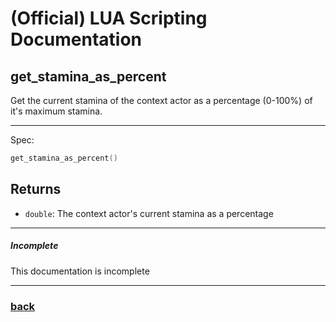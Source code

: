 
# (Official) LUA Scripting Documentation

## get_stamina_as_percent

Get the current stamina of the context actor as a percentage (0-100%) of it's maximum stamina.

___

Spec:

```lua
get_stamina_as_percent()
```

## Returns

- `double`: The context actor's current stamina as a percentage

___

##### Incomplete

This documentation is incomplete

___

### [back](../getters)
